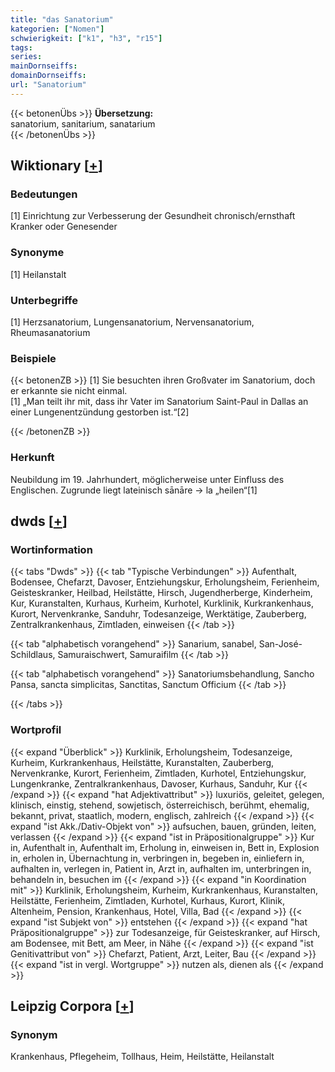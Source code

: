 ```yaml
---
title: "das Sanatorium"
kategorien: ["Nomen"]
schwierigkeit: ["k1", "h3", "r15"]
tags:
series:
mainDornseiffs:
domainDornseiffs:
url: "Sanatorium"
---
```


{{< betonenÜbs >}}
**Übersetzung:**  
sanatorium, sanitarium, sanatarium  
{{< /betonenÜbs >}}

## Wiktionary [[+](https://de.wiktionary.org/wiki/Sanatorium)]

### Bedeutungen
[1] Einrichtung zur Verbesserung der Gesundheit chronisch/ernsthaft Kranker oder Genesender  

### Synonyme
[1] Heilanstalt  

### Unterbegriffe
[1] Herzsanatorium, Lungensanatorium, Nervensanatorium, Rheumasanatorium  

### Beispiele
{{< betonenZB >}}
[1] Sie besuchten ihren Großvater im Sanatorium, doch er erkannte sie nicht einmal.  
[1] „Man teilt ihr mit, dass ihr Vater im Sanatorium Saint-Paul in Dallas an einer Lungenentzündung gestorben ist.“[2]  

{{< /betonenZB >}}
### Herkunft
Neubildung im 19. Jahrhundert, möglicherweise unter Einfluss des Englischen. Zugrunde liegt lateinisch sānāre → la „heilen“[1]  



## dwds [[+](https://www.dwds.de/wb/Sanatorium)]

### Wortinformation
{{< tabs "Dwds" >}}
{{< tab "Typische Verbindungen" >}}
Aufenthalt, Bodensee, Chefarzt, Davoser, Entziehungskur, Erholungsheim, Ferienheim, Geisteskranker, Heilbad, Heilstätte, Hirsch, Jugendherberge, Kinderheim, Kur, Kuranstalten, Kurhaus, Kurheim, Kurhotel, Kurklinik, Kurkrankenhaus, Kurort, Nervenkranke, Sanduhr, Todesanzeige, Werktätige, Zauberberg, Zentralkrankenhaus, Zimtladen, einweisen
{{< /tab >}}

{{< tab "alphabetisch vorangehend" >}}
Sanarium, sanabel, San-José-Schildlaus, Samuraischwert, Samuraifilm
{{< /tab >}}

{{< tab "alphabetisch vorangehend" >}}
Sanatoriumsbehandlung, Sancho Pansa, sancta simplicitas, Sanctitas, Sanctum Officium
{{< /tab >}}

{{< /tabs >}}

### Wortprofil
{{< expand "Überblick" >}} Kurklinik, Erholungsheim, Todesanzeige, Kurheim, Kurkrankenhaus, Heilstätte, Kuranstalten, Zauberberg, Nervenkranke, Kurort, Ferienheim, Zimtladen, Kurhotel, Entziehungskur, Lungenkranke, Zentralkrankenhaus, Davoser, Kurhaus, Sanduhr, Kur {{< /expand >}}
{{< expand "hat Adjektivattribut" >}} luxuriös, geleitet, gelegen, klinisch, einstig, stehend, sowjetisch, österreichisch, berühmt, ehemalig, bekannt, privat, staatlich, modern, englisch, zahlreich {{< /expand >}}
{{< expand "ist Akk./Dativ-Objekt von" >}} aufsuchen, bauen, gründen, leiten, verlassen {{< /expand >}}
{{< expand "ist in Präpositionalgruppe" >}} Kur in, Aufenthalt in, Aufenthalt im, Erholung in, einweisen in, Bett in, Explosion in, erholen in, Übernachtung in, verbringen in, begeben in, einliefern in, aufhalten in, verlegen in, Patient in, Arzt in, aufhalten im, unterbringen in, behandeln in, besuchen im {{< /expand >}}
{{< expand "in Koordination mit" >}} Kurklinik, Erholungsheim, Kurheim, Kurkrankenhaus, Kuranstalten, Heilstätte, Ferienheim, Zimtladen, Kurhotel, Kurhaus, Kurort, Klinik, Altenheim, Pension, Krankenhaus, Hotel, Villa, Bad {{< /expand >}}
{{< expand "ist Subjekt von" >}} entstehen {{< /expand >}}
{{< expand "hat Präpositionalgruppe" >}} zur Todesanzeige, für Geisteskranker, auf Hirsch, am Bodensee, mit Bett, am Meer, in Nähe {{< /expand >}}
{{< expand "ist Genitivattribut von" >}} Chefarzt, Patient, Arzt, Leiter, Bau {{< /expand >}}
{{< expand "ist in vergl. Wortgruppe" >}} nutzen als, dienen als {{< /expand >}}

## Leipzig Corpora [[+](https://corpora.uni-leipzig.de/en/res?word=Sanatorium&corpusId=deu_newscrawl-public_2018)]


### Synonym
Krankenhaus, Pflegeheim, Tollhaus, Heim, Heilstätte, Heilanstalt

